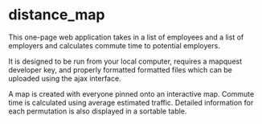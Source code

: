 distance_map
============

This one-page web application takes in a list of employees and a list of employers and
calculates commute time to potential employers. 

It is designed to be run from your local computer, requires a mapquest
developer key, and properly formatted formatted files which can be uploaded
using the ajax interface.

A map is created with everyone pinned onto an interactive map. Commute time is 
calculated using average estimated traffic. Detailed information for each 
permutation is also displayed in a sortable table.
